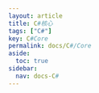 ```yaml
---
layout: article
title: C#核心
tags: ["C#"]
key: C#Core
permalink: docs/C#/Core
aside:
  toc: true
sidebar:
  nav: docs-C#
---
```

